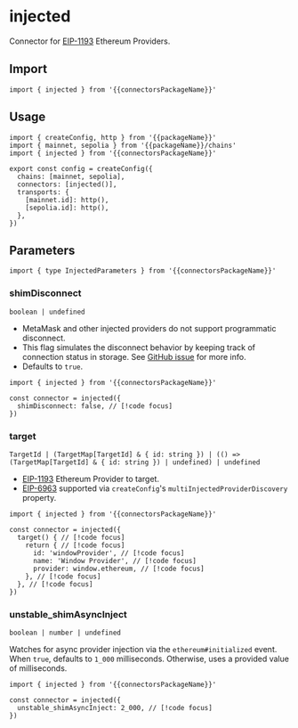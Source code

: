 <!-- <script setup>
const docsPath = 'react'
const packageName = 'wagmi'
const connectorsPackageName = 'wagmi/connectors'
</script> -->

# injected

Connector for [EIP-1193](https://eips.ethereum.org/EIPS/eip-1193) Ethereum Providers.

## Import

```ts-vue
import { injected } from '{{connectorsPackageName}}'
```

## Usage

```ts-vue{3,7}
import { createConfig, http } from '{{packageName}}'
import { mainnet, sepolia } from '{{packageName}}/chains'
import { injected } from '{{connectorsPackageName}}'

export const config = createConfig({
  chains: [mainnet, sepolia],
  connectors: [injected()],
  transports: {
    [mainnet.id]: http(),
    [sepolia.id]: http(),
  },
})
```

## Parameters

```ts-vue
import { type InjectedParameters } from '{{connectorsPackageName}}'
```

### shimDisconnect

`boolean | undefined`

- MetaMask and other injected providers do not support programmatic disconnect.
- This flag simulates the disconnect behavior by keeping track of connection status in storage. See [GitHub issue](https://github.com/MetaMask/metamask-extension/issues/10353) for more info.
- Defaults to `true`.

```ts-vue
import { injected } from '{{connectorsPackageName}}'

const connector = injected({
  shimDisconnect: false, // [!code focus]
})
```

### target

`TargetId | (TargetMap[TargetId] & { id: string }) | (() => (TargetMap[TargetId] & { id: string }) | undefined) | undefined`

- [EIP-1193](https://eips.ethereum.org/EIPS/eip-1193) Ethereum Provider to target.
- [EIP-6963](https://eips.ethereum.org/EIPS/eip-6963) supported via `createConfig`'s <a :href="`/${docsPath}/api/createConfig#multiinjectedproviderdiscovery`">`multiInjectedProviderDiscovery`</a> property.

```ts-vue
import { injected } from '{{connectorsPackageName}}'

const connector = injected({
  target() { // [!code focus]
    return { // [!code focus]
      id: 'windowProvider', // [!code focus]
      name: 'Window Provider', // [!code focus]
      provider: window.ethereum, // [!code focus]
    }, // [!code focus]
  }, // [!code focus]
})
```

### unstable_shimAsyncInject

`boolean | number | undefined`

Watches for async provider injection via the `ethereum#initialized` event. When `true`, defaults to `1_000` milliseconds. Otherwise, uses a provided value of milliseconds.

```ts-vue
import { injected } from '{{connectorsPackageName}}'

const connector = injected({
  unstable_shimAsyncInject: 2_000, // [!code focus]
})
```
